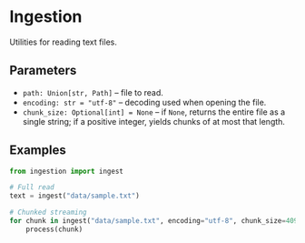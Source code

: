 # Ingestion

Utilities for reading text files.

## Parameters

- `path: Union[str, Path]` – file to read.
- `encoding: str = "utf-8"` – decoding used when opening the file.
- `chunk_size: Optional[int] = None` – if `None`, returns the entire file as a
  single string; if a positive integer, yields chunks of at most that length.

## Examples

```python
from ingestion import ingest

# Full read
text = ingest("data/sample.txt")

# Chunked streaming
for chunk in ingest("data/sample.txt", encoding="utf-8", chunk_size=4096):
    process(chunk)
```
